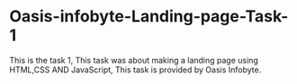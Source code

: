 # Oasis-infobyte-Landing-page-Task-1
This is the task 1, This task was about making a landing page using HTML,CSS AND JavaScript, This task is provided by Oasis Infobyte.

